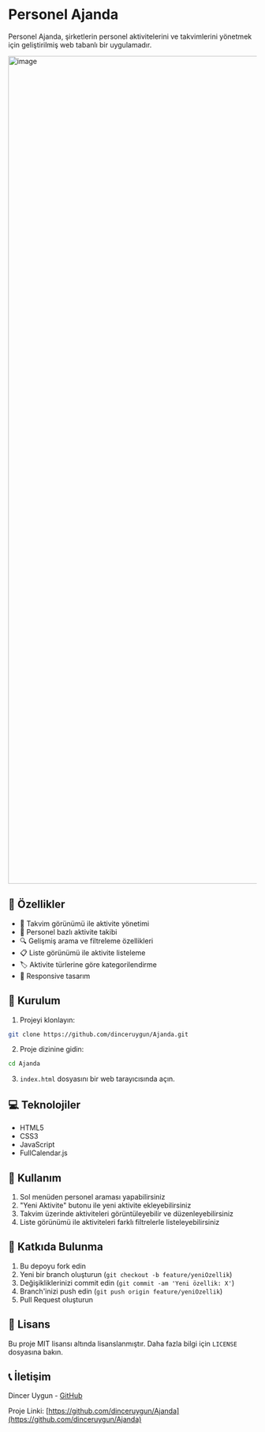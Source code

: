 # Personel Ajanda

Personel Ajanda, şirketlerin personel aktivitelerini ve takvimlerini yönetmek için geliştirilmiş web tabanlı bir uygulamadır.

<img width="1675" alt="image" src="https://github.com/user-attachments/assets/a75afa1f-3f0b-4cc5-9974-c1d9f5d2f2d3" />

## 🌟 Özellikler

- 📅 Takvim görünümü ile aktivite yönetimi
- 👥 Personel bazlı aktivite takibi
- 🔍 Gelişmiş arama ve filtreleme özellikleri
- 📋 Liste görünümü ile aktivite listeleme
- 🏷️ Aktivite türlerine göre kategorilendirme
- 📱 Responsive tasarım

## 🚀 Kurulum

1. Projeyi klonlayın:
```bash
git clone https://github.com/dinceruygun/Ajanda.git
```

2. Proje dizinine gidin:
```bash
cd Ajanda
```

3. `index.html` dosyasını bir web tarayıcısında açın.

## 💻 Teknolojiler

- HTML5
- CSS3
- JavaScript
- FullCalendar.js

## 📝 Kullanım

1. Sol menüden personel araması yapabilirsiniz
2. "Yeni Aktivite" butonu ile yeni aktivite ekleyebilirsiniz
3. Takvim üzerinde aktiviteleri görüntüleyebilir ve düzenleyebilirsiniz
4. Liste görünümü ile aktiviteleri farklı filtrelerle listeleyebilirsiniz

## 🤝 Katkıda Bulunma

1. Bu depoyu fork edin
2. Yeni bir branch oluşturun (`git checkout -b feature/yeniOzellik`)
3. Değişikliklerinizi commit edin (`git commit -am 'Yeni özellik: X'`)
4. Branch'inizi push edin (`git push origin feature/yeniOzellik`)
5. Pull Request oluşturun

## 📄 Lisans

Bu proje MIT lisansı altında lisanslanmıştır. Daha fazla bilgi için `LICENSE` dosyasına bakın.

## 📞 İletişim

Dincer Uygun - [GitHub](https://github.com/dinceruygun)

Proje Linki: [https://github.com/dinceruygun/Ajanda](https://github.com/dinceruygun/Ajanda) 
